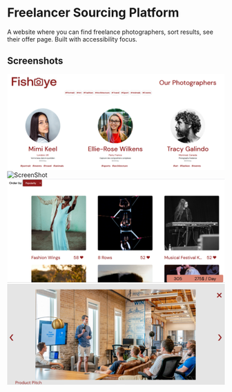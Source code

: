 <h1>Freelancer Sourcing Platform</h1>
A website where you can find freelance photographers, sort results, see their offer page. Built with accessibility focus.
<h2>Screenshots</h2>

![ScreenShot](https://github.com/lukablasi/FreelancerSourcingPlatform/blob/master/screenshots/mainpage.PNG)
![ScreenShot](https://github.com/lukablasi/FreelancerSourcingPlatform/blob/master/screenshots/singlepage.PNG)
![ScreenShot](https://github.com/lukablasi/FreelancerSourcingPlatform/blob/master/screenshots/gallery.PNG)
![ScreenShot](https://github.com/lukablasi/FreelancerSourcingPlatform/blob/master/screenshots/modalbox.PNG)
